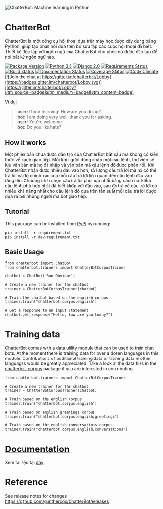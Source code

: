 ![ChatterBot: Machine learning in Python](https://i.imgur.com/b3SCmGT.png)

# ChatterBot

ChatterBot là một công cụ hội thoại dựa trên máy học được xây dựng bằng Python, 
giúp tạo phản hồi dựa trên bộ sưu tập các cuộc hội thoại đã biết. 
Thiết kế độc lập với ngôn ngữ của ChatterBot cho phép nó được đào tạo để nói bất kỳ ngôn ngữ nào.

[![Package Version](https://img.shields.io/pypi/v/chatterbot.svg)](https://pypi.python.org/pypi/chatterbot/)
[![Python 3.6](https://img.shields.io/badge/python-3.6-blue.svg)](https://www.python.org/downloads/release/python-360/)
[![Django 2.0](https://img.shields.io/badge/Django-2.0-blue.svg)](https://docs.djangoproject.com/en/2.1/releases/2.0/)
[![Requirements Status](https://requires.io/github/gunthercox/ChatterBot/requirements.svg?branch=master)](https://requires.io/github/gunthercox/ChatterBot/requirements/?branch=master)
[![Build Status](https://travis-ci.org/gunthercox/ChatterBot.svg?branch=master)](https://travis-ci.org/gunthercox/ChatterBot)
[![Documentation Status](https://readthedocs.org/projects/chatterbot/badge/?version=stable)](http://chatterbot.readthedocs.io/en/stable/?badge=stable)
[![Coverage Status](https://img.shields.io/coveralls/gunthercox/ChatterBot.svg)](https://coveralls.io/r/gunthercox/ChatterBot)
[![Code Climate](https://codeclimate.com/github/gunthercox/ChatterBot/badges/gpa.svg)](https://codeclimate.com/github/gunthercox/ChatterBot)
[![Join the chat at https://gitter.im/chatterbot/Lobby](https://badges.gitter.im/chatterbot/Lobby.svg)](https://gitter.im/chatterbot/Lobby?utm_source=badge&utm_medium=badge&utm_content=badge)

Ví dụ:

> **user:** Good morning! How are you doing?  
> **bot:**  I am doing very well, thank you for asking.  
> **user:** You're welcome.  
> **bot:** Do you like hats?  

## How it works

Một phiên bản chưa được đào tạo của ChatterBot bắt đầu mà không có kiến thức về cách giao tiếp. Mỗi khi người dùng nhập một câu lệnh, thư viện sẽ lưu văn bản mà họ đã nhập và văn bản mà câu lệnh đó được phản hồi. Khi ChatterBot nhận được nhiều đầu vào hơn, số lượng câu trả lời mà nó có thể trả lời và độ chính xác của mỗi câu trả lời liên quan đến câu lệnh đầu vào tăng lên. Chương trình chọn câu trả lời phù hợp nhất bằng cách tìm kiếm câu lệnh phù hợp nhất đã biết khớp với đầu vào, sau đó trả về câu trả lời có nhiều khả năng nhất cho câu lệnh đó dựa trên tần suất mỗi câu trả lời được đưa ra bởi những người mà bot giao tiếp.

## Tutorial

This package can be installed from [PyPi](https://pypi.python.org/pypi/ChatterBot) by running:

```
pip install -r requirement.txt
pip install -r dev-requirement.txt
```

## Basic Usage

```
from chatterbot import ChatBot
from chatterbot.trainers import ChatterBotCorpusTrainer

chatbot = ChatBot('Ron Obvious')

# Create a new trainer for the chatbot
trainer = ChatterBotCorpusTrainer(chatbot)

# Train the chatbot based on the english corpus
trainer.train("chatterbot.corpus.english")

# Get a response to an input statement
chatbot.get_response("Hello, how are you today?")
```

# Training data

ChatterBot comes with a data utility module that can be used to train chat bots.
At the moment there is training data for over a dozen languages in this module.
Contributions of additional training data or training data
in other languages would be greatly appreciated. Take a look at the data files
in the [chatterbot-corpus](https://github.com/gunthercox/chatterbot-corpus)
package if you are interested in contributing.

```
from chatterbot.trainers import ChatterBotCorpusTrainer

# Create a new trainer for the chatbot
trainer = ChatterBotCorpusTrainer(chatbot)

# Train based on the english corpus
trainer.train("chatterbot.corpus.english")

# Train based on english greetings corpus
trainer.train("chatterbot.corpus.english.greetings")

# Train based on the english conversations corpus
trainer.train("chatterbot.corpus.english.conversations")
```



# [Documentation](https://chatterbot.readthedocs.io/)

Xem tài liệu tại [đây](https://chatterbot.readthedocs.io/)

# Reference

See release notes for changes https://github.com/gunthercox/ChatterBot/releases
